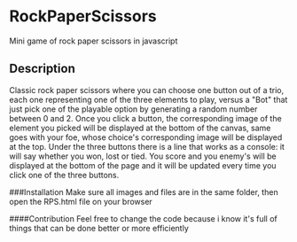 # RockPaperScissors
Mini game of rock paper scissors in javascript 

## Description 
Classic rock paper scissors where you can choose one button out of a trio, each one representing one of the three elements to play, versus a "Bot" that just pick one of the playable option by generating a random number between 0 and 2. Once you click a button, the corresponding image of the element you picked will be displayed at the bottom of the canvas, same goes with your foe, whose choice's corresponding image will be displayed at the top. 
Under the three buttons there is a line that works as a console: it will say whether you won, lost or tied. You score and you enemy's will be displayed at the bottom of the page and it will be updated every time you click one of the three buttons.

###Installation 
Make sure all images and files are in the same folder, then open the RPS.html file on your browser

####Contribution
Feel free to change the code because i know it's full of things that can be done better or more efficiently
